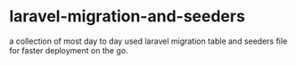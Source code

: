 # laravel-migration-and-seeders
a collection of most day to day used laravel migration table and seeders file for faster deployment on the go.
